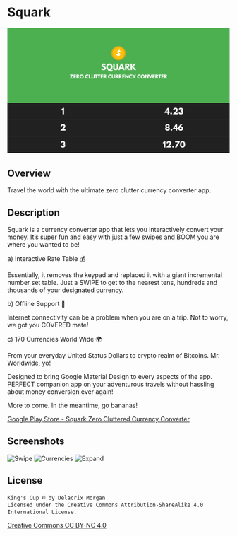 # Squark

![Overview Header](screenshots/0_header.png?raw=true "Overview Header")

## Overview
Travel the world with the ultimate zero clutter currency converter app.

## Description
Squark is a currency converter app that lets you interactively convert your money. It’s super fun and easy with just a few swipes and BOOM you are where you wanted to be!

a) Interactive Rate Table 💰

Essentially, it removes the keypad and replaced it with a giant incremental number set table. Just a SWIPE to get to the nearest tens, hundreds and thousands of your designated currency.

b) Offline Support 📡

Internet connectivity can be a problem when you are on a trip. Not to worry, we got you COVERED mate!

c) 170 Currencies World Wide 🌍

From your everyday United Status Dollars to crypto realm of Bitcoins. Mr. Worldwide, yo!

Designed to bring Google Material Design to every aspects of the app. PERFECT companion app on your adventurous travels without hassling about money conversion ever again!

More to come. In the meantime, go bananas!

[Google Play Store - Squark Zero Cluttered Currency Converter](https://play.google.com/store/apps/details?id=com.delacrixmorgan.squark)

## Screenshots
![Swipe](screenshots/1_swipe.gif?raw=true "Swipe")
![Currencies](screenshots/2_currencies.gif?raw=true "Currencies")
![Expand](screenshots/3_expand.gif?raw=true "Expand")

## License
```
King's Cup © by Delacrix Morgan
Licensed under the Creative Commons Attribution-ShareAlike 4.0 International License.
```
[Creative Commons CC BY-NC 4.0](https://creativecommons.org/licenses/by-nc/4.0/legalcode)
